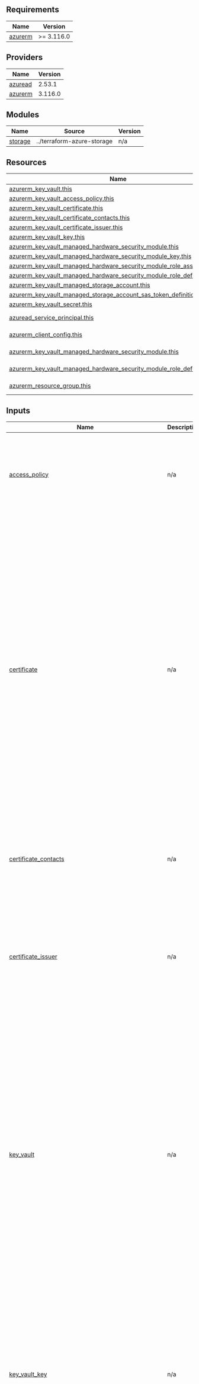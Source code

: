 ## Requirements

| Name | Version |
|------|---------|
| <a name="requirement_azurerm"></a> [azurerm](#requirement\_azurerm) | >= 3.116.0 |

## Providers

| Name | Version |
|------|---------|
| <a name="provider_azuread"></a> [azuread](#provider\_azuread) | 2.53.1 |
| <a name="provider_azurerm"></a> [azurerm](#provider\_azurerm) | 3.116.0 |

## Modules

| Name | Source | Version |
|------|--------|---------|
| <a name="module_storage"></a> [storage](#module\_storage) | ../terraform-azure-storage | n/a |

## Resources

| Name | Type |
|------|------|
| [azurerm_key_vault.this](https://registry.terraform.io/providers/hashicorp/azurerm/latest/docs/resources/key_vault) | resource |
| [azurerm_key_vault_access_policy.this](https://registry.terraform.io/providers/hashicorp/azurerm/latest/docs/resources/key_vault_access_policy) | resource |
| [azurerm_key_vault_certificate.this](https://registry.terraform.io/providers/hashicorp/azurerm/latest/docs/resources/key_vault_certificate) | resource |
| [azurerm_key_vault_certificate_contacts.this](https://registry.terraform.io/providers/hashicorp/azurerm/latest/docs/resources/key_vault_certificate_contacts) | resource |
| [azurerm_key_vault_certificate_issuer.this](https://registry.terraform.io/providers/hashicorp/azurerm/latest/docs/resources/key_vault_certificate_issuer) | resource |
| [azurerm_key_vault_key.this](https://registry.terraform.io/providers/hashicorp/azurerm/latest/docs/resources/key_vault_key) | resource |
| [azurerm_key_vault_managed_hardware_security_module.this](https://registry.terraform.io/providers/hashicorp/azurerm/latest/docs/resources/key_vault_managed_hardware_security_module) | resource |
| [azurerm_key_vault_managed_hardware_security_module_key.this](https://registry.terraform.io/providers/hashicorp/azurerm/latest/docs/resources/key_vault_managed_hardware_security_module_key) | resource |
| [azurerm_key_vault_managed_hardware_security_module_role_assignment.this](https://registry.terraform.io/providers/hashicorp/azurerm/latest/docs/resources/key_vault_managed_hardware_security_module_role_assignment) | resource |
| [azurerm_key_vault_managed_hardware_security_module_role_definition.this](https://registry.terraform.io/providers/hashicorp/azurerm/latest/docs/resources/key_vault_managed_hardware_security_module_role_definition) | resource |
| [azurerm_key_vault_managed_storage_account.this](https://registry.terraform.io/providers/hashicorp/azurerm/latest/docs/resources/key_vault_managed_storage_account) | resource |
| [azurerm_key_vault_managed_storage_account_sas_token_definition.this](https://registry.terraform.io/providers/hashicorp/azurerm/latest/docs/resources/key_vault_managed_storage_account_sas_token_definition) | resource |
| [azurerm_key_vault_secret.this](https://registry.terraform.io/providers/hashicorp/azurerm/latest/docs/resources/key_vault_secret) | resource |
| [azuread_service_principal.this](https://registry.terraform.io/providers/hashicorp/azuread/latest/docs/data-sources/service_principal) | data source |
| [azurerm_client_config.this](https://registry.terraform.io/providers/hashicorp/azurerm/latest/docs/data-sources/client_config) | data source |
| [azurerm_key_vault_managed_hardware_security_module.this](https://registry.terraform.io/providers/hashicorp/azurerm/latest/docs/data-sources/key_vault_managed_hardware_security_module) | data source |
| [azurerm_key_vault_managed_hardware_security_module_role_definition.this](https://registry.terraform.io/providers/hashicorp/azurerm/latest/docs/data-sources/key_vault_managed_hardware_security_module_role_definition) | data source |
| [azurerm_resource_group.this](https://registry.terraform.io/providers/hashicorp/azurerm/latest/docs/data-sources/resource_group) | data source |

## Inputs

| Name | Description | Type | Default | Required |
|------|-------------|------|---------|:--------:|
| <a name="input_access_policy"></a> [access\_policy](#input\_access\_policy) | n/a | <pre>list(object({<br>    id                      = number<br>    key_vault_id            = any<br>    application_id          = optional(string)<br>    certificate_permissions = optional(list(string))<br>    key_permissions         = optional(list(string))<br>    secret_permissions      = optional(list(string))<br>    storage_permissions     = optional(list(string))<br>  }))</pre> | `[]` | no |
| <a name="input_certificate"></a> [certificate](#input\_certificate) | n/a | <pre>list(object({<br>    id           = number<br>    key_vault_id = any<br>    name         = string<br>    tags         = optional(map(string))<br>    certificate = optional(list(object({<br>      contents = string<br>      password = optional(string)<br>    })))<br>    certificate_policy = optional(list(object({<br>      issuer_parameters_name = string<br>      key_properties = list(object({<br>        key_type   = string<br>        reuse_key  = bool<br>        exportable = bool<br>        key_size   = optional(number)<br>        curve      = optional(string)<br>      }))<br>      lifetime_action = list(object({<br>        action_type                 = string<br>        trigger_days_before_expiry  = optional(number)<br>        trigger_lifetime_percentage = optional(number)<br>      }))<br>      secret_properties_content_type = string<br>      x509_certificate_properties = optional(list(object({<br>        key_usage          = list(string)<br>        validity_in_months = number<br>        subject            = string<br>        extended_key_usage = optional(list(string))<br>        subject_alternative_names = optional(list(object({<br>          dns_names = optional(list(string))<br>          emails    = optional(list(string))<br>          upns      = optional(list(string))<br>        })))<br>      })))<br>    })))<br>  }))</pre> | `[]` | no |
| <a name="input_certificate_contacts"></a> [certificate\_contacts](#input\_certificate\_contacts) | n/a | <pre>list(object({<br>    id           = number<br>    key_vault_id = any<br>    contact = list(object({<br>      email = string<br>      name  = optional(string)<br>      phone = optional(string)<br>    }))<br>  }))</pre> | `[]` | no |
| <a name="input_certificate_issuer"></a> [certificate\_issuer](#input\_certificate\_issuer) | n/a | <pre>list(object({<br>    id            = number<br>    key_vault_id  = any<br>    name          = string<br>    provider_name = string<br>    org_id        = optional(string)<br>    account_id    = optional(string)<br>    password      = optional(string)<br>    admin = optional(list(object({<br>      email_address = string<br>      first_name    = optional(string)<br>      last_name     = optional(string)<br>      phone         = optional(string)<br>    })))<br>  }))</pre> | `[]` | no |
| <a name="input_key_vault"></a> [key\_vault](#input\_key\_vault) | n/a | <pre>list(object({<br>    id                              = number<br>    name                            = string<br>    sku_name                        = string<br>    enable_rbac_authorization       = optional(bool)<br>    enabled_for_deployment          = optional(bool)<br>    enabled_for_disk_encryption     = optional(bool)<br>    enabled_for_template_deployment = optional(bool)<br>    public_network_access_enabled   = optional(bool)<br>    purge_protection_enabled        = optional(bool)<br>    soft_delete_retention_days      = optional(number)<br>    tags                            = optional(map(string))<br>    access_policy = optional(list(object({<br>      application_id          = optional(string)<br>      certificate_permissions = optional(list(string))<br>      key_permissions         = optional(list(string))<br>      secret_permissions      = optional(list(string))<br>      storage_permissions     = optional(list(string))<br>    })))<br>    contact = optional(list(object({<br>      email = string<br>      name  = optional(string)<br>      phone = optional(string)<br>    })))<br>    network_acls = optional(list(object({<br>      bypass                     = string<br>      default_action             = string<br>      ip_rules                   = optional(list(string))<br>      virtual_network_subnet_ids = optional(list(string))<br>    })))<br>  }))</pre> | `[]` | no |
| <a name="input_key_vault_key"></a> [key\_vault\_key](#input\_key\_vault\_key) | n/a | <pre>list(object({<br>    id              = number<br>    key_opts        = list(string)<br>    key_type        = string<br>    key_vault_id    = any<br>    name            = string<br>    key_size        = optional(number)<br>    curve           = optional(string)<br>    not_before_date = optional(string)<br>    expiration_date = optional(string)<br>    tags            = optional(map(string))<br>    rotation_policy = optional(list(object({<br>      expire_after         = optional(string)<br>      notify_before_expiry = optional(string)<br>      automatic = optional(list(object({<br>        time_after_creation = optional(string)<br>        time_before_expiry  = optional(string)<br>      })))<br>    })))<br>  }))</pre> | `[]` | no |
| <a name="input_managed_hardware_security_module"></a> [managed\_hardware\_security\_module](#input\_managed\_hardware\_security\_module) | n/a | <pre>list(object({<br>    id                                        = number<br>    name                                      = string<br>    sku_name                                  = string<br>    purge_protection_enabled                  = optional(bool)<br>    soft_delete_retention_days                = optional(number)<br>    public_network_access_enabled             = optional(bool)<br>    security_domain_key_vault_certificate_ids = optional(list(string))<br>    security_domain_quorum                    = optional(number)<br>    tags                                      = optional(map(string))<br>    network_acls_bypass                       = string<br>    network_acls_default_action               = string<br>  }))</pre> | `[]` | no |
| <a name="input_managed_hardware_security_module_key"></a> [managed\_hardware\_security\_module\_key](#input\_managed\_hardware\_security\_module\_key) | n/a | <pre>list(object({<br>    id              = number<br>    name            = string<br>    key_opts        = list(string)<br>    key_type        = string<br>    managed_hsm_id  = any<br>    curve           = optional(number)<br>    expiration_date = optional(string)<br>    key_size        = optional(number)<br>    not_before_date = optional(string)<br>    tags            = optional(map(string))<br>  }))</pre> | `[]` | no |
| <a name="input_managed_hardware_security_module_role_assignment"></a> [managed\_hardware\_security\_module\_role\_assignment](#input\_managed\_hardware\_security\_module\_role\_assignment) | n/a | <pre>list(object({<br>    id                 = number<br>    managed_hsm_id     = any<br>    name               = string<br>    role_definition_id = any<br>  }))</pre> | `[]` | no |
| <a name="input_managed_hardware_security_module_role_definition"></a> [managed\_hardware\_security\_module\_role\_definition](#input\_managed\_hardware\_security\_module\_role\_definition) | n/a | <pre>list(object({<br>    id            = number<br>    name          = string<br>    vault_base_id = any<br>    description   = string<br>    role_name     = string<br>    permission = optional(list(object({<br>      actions          = optional(list(string))<br>      not_actions      = optional(list(string))<br>      data_actions     = optional(list(string))<br>      not_data_actions = optional(list(string))<br>    })))<br>  }))</pre> | `[]` | no |
| <a name="input_managed_storage_account"></a> [managed\_storage\_account](#input\_managed\_storage\_account) | n/a | <pre>list(object({<br>    id                           = number<br>    key_vault_id                 = any<br>    name                         = string<br>    storage_account_id           = any<br>    storage_account_key          = string<br>    regenerate_key_automatically = optional(bool)<br>    regeneration_period          = optional(string)<br>    tags                         = optional(map(string))<br>  }))</pre> | `[]` | no |
| <a name="input_managed_storage_account_sas_token_definition"></a> [managed\_storage\_account\_sas\_token\_definition](#input\_managed\_storage\_account\_sas\_token\_definition) | n/a | <pre>list(object({<br>    id                         = number<br>    managed_storage_account_id = any<br>    name                       = string<br>    sas_template_id            = any<br>    sas_type                   = string<br>    validity_period            = string<br>    tags                       = optional(map(string))<br>  }))</pre> | `[]` | no |
| <a name="input_resource_group_name"></a> [resource\_group\_name](#input\_resource\_group\_name) | n/a | `string` | n/a | yes |
| <a name="input_secret"></a> [secret](#input\_secret) | n/a | <pre>list(object({<br>    id              = number<br>    key_vault_id    = any<br>    name            = string<br>    value           = string<br>    content_type    = optional(string)<br>    not_before_date = optional(string)<br>    expiration_date = optional(string)<br>    tags            = optional(map(string))<br>  }))</pre> | `[]` | no |
| <a name="input_storage_account"></a> [storage\_account](#input\_storage\_account) | n/a | `any` | n/a | yes |
| <a name="input_tags"></a> [tags](#input\_tags) | n/a | `map(string)` | `{}` | no |

## Outputs

| Name | Description |
|------|-------------|
| <a name="output_certificate_contacts_id"></a> [certificate\_contacts\_id](#output\_certificate\_contacts\_id) | n/a |
| <a name="output_certificate_id"></a> [certificate\_id](#output\_certificate\_id) | n/a |
| <a name="output_certificate_issuer_id"></a> [certificate\_issuer\_id](#output\_certificate\_issuer\_id) | n/a |
| <a name="output_certificate_issuer_name"></a> [certificate\_issuer\_name](#output\_certificate\_issuer\_name) | n/a |
| <a name="output_certificate_name"></a> [certificate\_name](#output\_certificate\_name) | n/a |
| <a name="output_key_vault_access_policy_id"></a> [key\_vault\_access\_policy\_id](#output\_key\_vault\_access\_policy\_id) | n/a |
| <a name="output_key_vault_id"></a> [key\_vault\_id](#output\_key\_vault\_id) | n/a |
| <a name="output_key_vault_key_id"></a> [key\_vault\_key\_id](#output\_key\_vault\_key\_id) | n/a |
| <a name="output_key_vault_key_name"></a> [key\_vault\_key\_name](#output\_key\_vault\_key\_name) | n/a |
| <a name="output_managed_hsm_id"></a> [managed\_hsm\_id](#output\_managed\_hsm\_id) | n/a |
| <a name="output_managed_hsm_key_id"></a> [managed\_hsm\_key\_id](#output\_managed\_hsm\_key\_id) | n/a |
| <a name="output_managed_hsm_key_name"></a> [managed\_hsm\_key\_name](#output\_managed\_hsm\_key\_name) | n/a |
| <a name="output_managed_hsm_name"></a> [managed\_hsm\_name](#output\_managed\_hsm\_name) | n/a |
| <a name="output_managed_hsm_role_assignment_id"></a> [managed\_hsm\_role\_assignment\_id](#output\_managed\_hsm\_role\_assignment\_id) | n/a |
| <a name="output_managed_hsm_role_assignment_name"></a> [managed\_hsm\_role\_assignment\_name](#output\_managed\_hsm\_role\_assignment\_name) | n/a |
| <a name="output_managed_hsm_role_defintion_id"></a> [managed\_hsm\_role\_defintion\_id](#output\_managed\_hsm\_role\_defintion\_id) | n/a |
| <a name="output_managed_hsm_role_defintion_name"></a> [managed\_hsm\_role\_defintion\_name](#output\_managed\_hsm\_role\_defintion\_name) | n/a |
| <a name="output_managed_storage_account_id"></a> [managed\_storage\_account\_id](#output\_managed\_storage\_account\_id) | n/a |
| <a name="output_managed_storage_account_name"></a> [managed\_storage\_account\_name](#output\_managed\_storage\_account\_name) | n/a |
| <a name="output_managed_storage_account_sas_token_definition_id"></a> [managed\_storage\_account\_sas\_token\_definition\_id](#output\_managed\_storage\_account\_sas\_token\_definition\_id) | n/a |
| <a name="output_managed_storage_account_sas_token_definition_name"></a> [managed\_storage\_account\_sas\_token\_definition\_name](#output\_managed\_storage\_account\_sas\_token\_definition\_name) | n/a |
| <a name="output_secret_id"></a> [secret\_id](#output\_secret\_id) | n/a |
| <a name="output_secret_name"></a> [secret\_name](#output\_secret\_name) | n/a |
| <a name="output_secret_value"></a> [secret\_value](#output\_secret\_value) | n/a |
| <a name="output_secret_version"></a> [secret\_version](#output\_secret\_version) | n/a |
